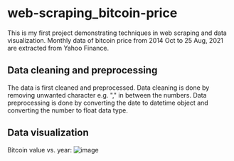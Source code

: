 # web-scraping_bitcoin-price

  This is my first project demonstrating techniques in web scraping and data visualization.
  Monthly data of bitcoin price from 2014 Oct to 25 Aug, 2021 are extracted from Yahoo Finance. 
## Data cleaning and preprocessing
  The data is first cleaned and preprocessed. Data cleaning is done by removing unwanted character e.g. "," in between the numbers. Data preprocessing is done by converting the date to datetime object and converting the number to float data type.
## Data visualization
  Bitcoin value vs. year:
  ![image](https://user-images.githubusercontent.com/59590018/131450759-558b5368-ad76-4624-929e-c30ac919daa4.png)
  
